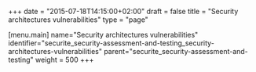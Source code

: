 +++
date = "2015-07-18T14:15:00+02:00"
draft = false
title = "Security architectures vulnerabilities"
type = "page"

[menu.main]
name="Security architectures vulnerabilities"
identifier="securite_security-assessment-and-testing_security-architectures-vulnerabilities"
parent="securite_security-assessment-and-testing"
weight = 500
+++